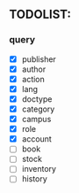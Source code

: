 ## TODOLIST:

### query

* [X]  publisher
* [X]  author
* [X]  action
* [X]  lang
* [X]  doctype
* [X]  category
* [X]  campus
* [X]  role
* [X]  account
* [ ]  book
* [ ]  stock
* [ ]  inventory
* [ ]  history
